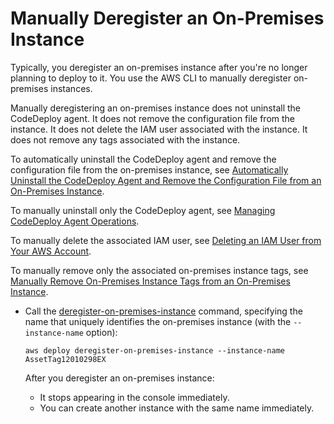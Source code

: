 # Manually Deregister an On\-Premises Instance<a name="on-premises-instances-operations-deregister-manually"></a>

Typically, you deregister an on\-premises instance after you're no longer planning to deploy to it\. You use the AWS CLI to manually deregister on\-premises instances\.

Manually deregistering an on\-premises instance does not uninstall the CodeDeploy agent\. It does not remove the configuration file from the instance\. It does not delete the IAM user associated with the instance\. It does not remove any tags associated with the instance\.

To automatically uninstall the CodeDeploy agent and remove the configuration file from the on\-premises instance, see [Automatically Uninstall the CodeDeploy Agent and Remove the Configuration File from an On\-Premises Instance](on-premises-instances-operations-uninstall-agent.md)\.

To manually uninstall only the CodeDeploy agent, see [Managing CodeDeploy Agent Operations](codedeploy-agent-operations.md)\. 

To manually delete the associated IAM user, see [Deleting an IAM User from Your AWS Account](https://docs.aws.amazon.com/IAM/latest/UserGuide/Using_DeletingUserFromAccount.html)\. 

To manually remove only the associated on\-premises instance tags, see [Manually Remove On\-Premises Instance Tags from an On\-Premises Instance](on-premises-instances-operations-remove-tags.md)\.
+ Call the [deregister\-on\-premises\-instance](https://docs.aws.amazon.com/cli/latest/reference/deploy/deregister-on-premises-instance.html) command, specifying the name that uniquely identifies the on\-premises instance \(with the `--instance-name` option\):

  ```
  aws deploy deregister-on-premises-instance --instance-name AssetTag12010298EX
  ```

  After you deregister an on\-premises instance:
  +  It stops appearing in the console immediately\. 
  +  You can create another instance with the same name immediately\. 